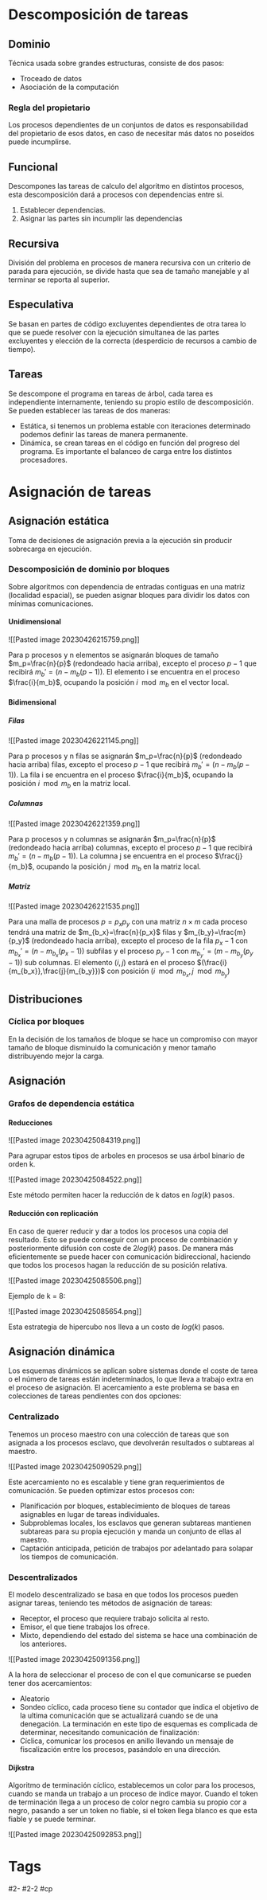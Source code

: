 # Descomposición de tareas
## Dominio
Técnica usada sobre grandes estructuras, consiste de dos pasos:
- Troceado de datos
- Asociación de la computación
### Regla del propietario
Los procesos dependientes de un conjuntos de datos es responsabilidad del propietario de esos datos, en caso de necesitar más datos no poseídos puede incumplirse.
## Funcional
Descompones las tareas de calculo del algoritmo en distintos procesos, esta descomposición dará a procesos con dependencias entre si.
1. Establecer dependencias.
2. Asignar las partes sin incumplir las dependencias
## Recursiva
División del problema en procesos de manera recursiva con un criterio de parada para ejecución, se divide hasta que sea de tamaño manejable y al terminar se reporta al superior.
## Especulativa
Se basan en partes de código excluyentes dependientes de otra tarea lo que se puede resolver con la ejecución simultanea de las partes excluyentes y elección de la correcta (desperdicio de recursos a cambio de tiempo).
## Tareas
Se descompone el programa en tareas de árbol, cada tarea es independiente internamente, teniendo su propio estilo de descomposición.
Se pueden establecer las tareas de dos maneras:
- Estática, si tenemos un problema estable con iteraciones determinado podemos definir las tareas de manera permanente.
- Dinámica, se crean tareas en el código en función del progreso del programa.
Es importante el balanceo de carga entre los distintos procesadores.
# Asignación de tareas
## Asignación estática
Toma de decisiones de asignación previa a la ejecución sin producir sobrecarga en ejecución.
### Descomposición de dominio por bloques
Sobre algoritmos con dependencia de entradas contiguas en una matriz (localidad espacial), se pueden asignar bloques para dividir los datos con mínimas comunicaciones.
#### Unidimensional

![[Pasted image 20230426215759.png]]

Para p procesos y n elementos se asignarán bloques de tamaño $m_p=\frac{n}{p}$ (redondeado hacia arriba), excepto el proceso $p-1$ que recibirá $m_b'=(n-m_b(p-1))$.
El elemento i se encuentra en el proceso $\frac{i}{m_b}$, ocupando la posición $i\mod{m_b}$ en el vector local.
#### Bidimensional
##### Filas

![[Pasted image 20230426221145.png]]

Para p procesos y n filas se asignarán $m_p=\frac{n}{p}$ (redondeado hacia arriba) filas, excepto el proceso $p-1$ que recibirá $m_b'=(n-m_b(p-1))$.
La fila i se encuentra en el proceso $\frac{i}{m_b}$, ocupando la posición $i\mod{m_b}$ en la matriz local.
##### Columnas

![[Pasted image 20230426221359.png]]

Para p procesos y n columnas se asignarán $m_p=\frac{n}{p}$ (redondeado hacia arriba) columnas, excepto el proceso $p-1$ que recibirá $m_b'=(n-m_b(p-1))$.
La columna j se encuentra en el proceso $\frac{j}{m_b}$, ocupando la posición $j\mod{m_b}$ en la matriz local.
##### Matriz

![[Pasted image 20230426221535.png]]

Para una malla de procesos $p=p_xp_y$ con una matriz $n\times m$ cada proceso tendrá una matriz de $m_{b_x}=\frac{n}{p_x}$ filas y $m_{b_y}=\frac{m}{p_y}$ (redondeado hacia arriba), excepto el proceso de la fila $p_x-1$ con $m_{b_x}'=(n-m_{b_x}(p_x-1))$ subfilas y el proceso $p_y-1$ con $m_{b_y}'=(m-m_{b_y}(p_y-1))$ sub columnas.
El elemento $(i,j)$ estará en el proceso $(\frac{i}{m_{b_x}},\frac{j}{m_{b_y}})$ con posición $(i\mod{m_{b_x}}, j\mod{m_{b_y}})$
## Distribuciones
### Cíclica por bloques
En la decisión de los tamaños de bloque se hace un compromiso con mayor tamaño de bloque disminuido la comunicación y menor tamaño distribuyendo mejor la carga.
## Asignación
### Grafos de dependencia estática
#### Reducciones

![[Pasted image 20230425084319.png]]

Para agrupar estos tipos de arboles en procesos se usa árbol binario de orden k.

![[Pasted image 20230425084522.png]]

Este método permiten hacer la reducción de k datos en $log(k)$ pasos.
#### Reducción con replicación
En caso de querer reducir y dar a todos los procesos una copia del resultado.
Esto se puede conseguir con un proceso de combinación y posteriormente difusión con coste de $2log(k)$ pasos.
De manera más eficientemente se puede hacer con comunicación bidireccional, haciendo que todos los procesos hagan la reducción de su posición relativa.

![[Pasted image 20230425085506.png]]

Ejemplo de k = 8:

![[Pasted image 20230425085654.png]]

Esta estrategia de hipercubo nos lleva a un costo de $log(k)$ pasos.
## Asignación dinámica
Los esquemas dinámicos se aplican sobre sistemas donde el coste de tarea o el número de tareas están indeterminados, lo que lleva a trabajo extra en el proceso de asignación.
El acercamiento a este problema se basa en colecciones de tareas pendientes con dos opciones:
### Centralizado
Tenemos un proceso maestro con una colección de tareas que son asignada a los procesos esclavo, que devolverán resultados o subtareas al maestro.

![[Pasted image 20230425090529.png]]

Este acercamiento no es escalable y tiene gran requerimientos de comunicación.
Se pueden optimizar estos procesos con:
- Planificación por bloques, establecimiento de bloques de tareas asignables en lugar de tareas individuales.
- Subproblemas locales, los esclavos que generan subtareas mantienen subtareas para su propia ejecución y manda un conjunto de ellas al maestro.
- Captación anticipada, petición de trabajos por adelantado para solapar los tiempos de comunicación.
### Descentralizados
El modelo descentralizado se basa en que todos los procesos pueden asignar tareas, teniendo tes métodos de asignación de tareas:
- Receptor, el proceso que requiere trabajo solicita al resto.
- Emisor, el que tiene trabajos los ofrece.
- Mixto, dependiendo del estado del sistema se hace una combinación de los anteriores.

![[Pasted image 20230425091356.png]]

A la hora de seleccionar el proceso de con el que comunicarse se pueden tener dos acercamientos:
- Aleatorio
- Sondeo cíclico, cada proceso tiene su contador que indica el objetivo de la ultima comunicación que se actualizará cuando se de una denegación.
La terminación en este tipo de esquemas es complicada de determinar, necesitando comunicación de finalización:
- Cíclica, comunicar los procesos en anillo llevando un mensaje de fiscalización entre los procesos, pasándolo en una dirección.
#### Dijkstra
Algoritmo de terminación cíclico, establecemos un color para los procesos, cuando se manda un trabajo a un proceso de indice mayor. Cuando el token de terminación llega a un proceso de color negro cambia su propio cor a negro, pasando a ser un token no fiable, si el token llega blanco es que esta fiable y se puede terminar.

![[Pasted image 20230425092853.png]]
# Tags
#2- 
#2-2 
#cp 